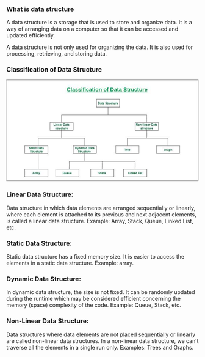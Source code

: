 ### What is data structure
A data structure is a storage that is used to store and organize data. It is a way of arranging data on a computer so that it can be accessed and updated efficiently.

A data structure is not only used for organizing the data. It is also used for processing, retrieving, and storing data.

### Classification of Data Structure

![alt text](image.png)

### Linear Data Structure: 
Data structure in which data elements are arranged sequentially or linearly, where each element is attached to its previous and next adjacent elements, is called a linear data structure. 
Example: Array, Stack, Queue, Linked List, etc.

### Static Data Structure: 
Static data structure has a fixed memory size. It is easier to access the elements in a static data structure. 
Example: array.

### Dynamic Data Structure:
In dynamic data structure, the size is not fixed. It can be randomly updated during the runtime which may be considered efficient concerning the memory (space) complexity of the code. 
Example: Queue, Stack, etc.

### Non-Linear Data Structure:
 Data structures where data elements are not placed sequentially or linearly are called non-linear data structures. In a non-linear data structure, we can’t traverse all the elements in a single run only. 
Examples: Trees and Graphs.